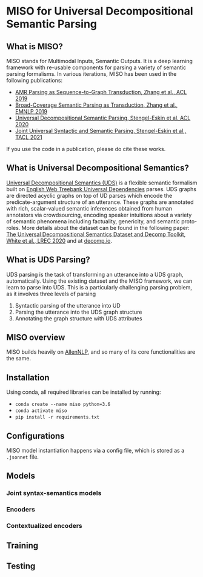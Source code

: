 # MISO for Universal Decompositional Semantic Parsing 

## What is MISO? 
MISO stands for Multimodal Inputs, Semantic Outputs. It is a deep learning framework with re-usable components for parsing a variety of semantic parsing formalisms. In various iterations, MISO has been used in the following publications: 

- [AMR Parsing as Sequence-to-Graph Transduction, Zhang et al., ACL 2019](https://www.aclweb.org/anthology/P19-1009/) 
- [Broad-Coverage Semantic Parsing as Transduction, Zhang et al., EMNLP 2019](https://www.aclweb.org/anthology/D19-1392/) 
- [Universal Decompositional Semantic Parsing, Stengel-Eskin et al. ACL 2020](https://www.aclweb.org/anthology/2020.acl-main.746/) 
- [Joint Universal Syntactic and Semantic Parsing, Stengel-Eskin et al., TACL 2021](#TODO) 

If you use the code in a publication, please do cite these works. 

## What is Universal Decompositional Semantics? 
[Universal Decompositional Semantics (UDS)](http://decomp.io/projects/decomp-toolkit/) is a flexible semantic formalism built on [English Web Treebank Universal Dependencies](https://universaldependencies.org/en/overview/introduction.html) parses. 
UDS graphs are directed acyclic graphs on top of UD parses which encode the predicate-argument structure of an utterance. 
These graphs are annotated with rich, scalar-valued semantic inferences obtained from human annotators via crowdsourcing, encoding speaker intuitions about a variety of semantic phenomena including factuality, genericity, and semantic proto-roles. 
More details about the dataset can be found in the following paper: [The Universal Decompositional Semantics Dataset and Decomp Toolkit, White et al., LREC 2020](https://www.aclweb.org/anthology/2020.lrec-1.699/) and at [decomp.io](http://decomp.io/projects/decomp-toolkit/). 

## What is UDS Parsing?  
UDS parsing is the task of transforming an utterance into a UDS graph, automatically. 
Using the existing dataset and the MISO framework, we can learn to parse into UDS. This is a particularly challenging parsing problem, as it involves three levels of parsing
1. Syntactic parsing of the utterance into UD 
2. Parsing the utterance into the UDS graph structure
3. Annotating the graph structure with UDS attributes

## MISO overview 
MISO builds heavily on [AllenNLP](https://github.com/allenai/allennlp), and so many of its core functionalities are the same. 

## Installation 
Using conda, all required libraries can be installed by running: 
- `conda create --name miso python=3.6`
- `conda activate miso`
- `pip install -r requirements.txt`


## Configurations 
MISO model instantiation happens via a config file, which is stored as a `.jsonnet` file. 


## Models 

### Joint syntax-semantics models 

### Encoders 

### Contextualized encoders 

## Training 

## Testing 


